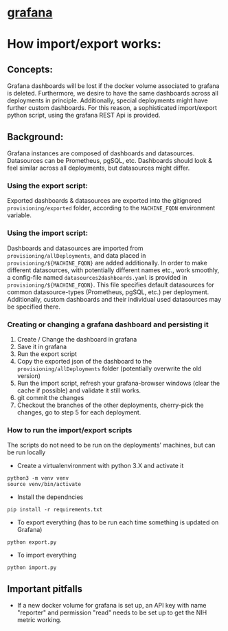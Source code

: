 # [grafana]


# How import/export works:

## Concepts:
Grafana dashboards will be lost if the docker volume associated to grafana is deleted.
Furthermore, we desire to have the same dashboards across all deployments in principle. Additionally, special deployments might have further custom dashboards.
For this reason, a sophisticated import/export python script, using the grafana REST Api is provided.

## Background:
Grafana instances are composed of dashboards and datasources. Datasources can be Prometheus, pgSQL, etc.
Dashboards should look & feel similar across all deployments, but datasources might differ.

### Using the export script:
Exported dashboards & datasources are exported into the gitignored `provisioning/exported` folder, according to the `MACHINE_FQDN` environment variable.

### Using the import script:
Dashboards and datasources are imported from `provisioning/allDeployments`, and data placed in `provisioning/${MACHINE_FQDN}` are added additionally.
In order to make different datasources, with potentially different names etc., work smoothly, a config-file named `datasources2dashboards.yaml` is provided in `provisioning/${MACHINE_FQDN}`. This file specifies default datasources for common datasource-types (Prometheus, pgSQL, etc.) per deployment. Additionally, custom dashboards and their individual used datasources may be specified there.

### Creating or changing a grafana dashboard and persisting it
1. Create / Change the dashboard in grafana
2. Save it in grafana
3. Run the export script
4. Copy the exported json of the dashboard to the `provisioning/allDeployments` folder (potentially overwrite the old version)
5. Run the import script, refresh your grafana-browser windows (clear the cache if possible) and validate it still works.
6. git commit the changes
7. Checkout the branches of the other deployments, cherry-pick the changes, go to step 5 for each deployment.


### How to run the import/export scripts
The scripts do not need to be run on the deployments' machines, but can be run locally

* Create a virtualenvironment with python 3.X and activate it
```console
python3 -m venv venv
source venv/bin/activate
```
* Install the dependncies
```console
pip install -r requirements.txt
```

* To export everything (has to be run each time something is updated on Grafana)
```console
python export.py
```

* To import everything
```console
python import.py
```

## Important pitfalls
- If a new docker volume for grafana is set up, an API key with name "reporter" and permission "read" needs to be set up to get the NIH metric working.


<!-- References below -->
[grafana]:https://grafana.com
[prometheus]:https://prometheus.io/
